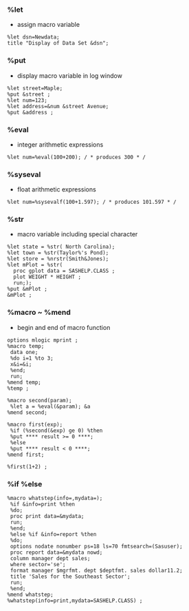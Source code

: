 ### %let
- assign macro variable
```
%let dsn=Newdata;
title "Display of Data Set &dsn";
```
### %put 
- display macro variable in log window
```
%let street=Maple;
%put &street ;
%let num=123;
%let address=&num &street Avenue;
%put &address ;
```

### %eval 
- integer arithmetic expressions
```
%let num=%eval(100+200); / * produces 300 * /
```
### %syseval
- float arithmetic expressions
```
%let num=%sysevalf(100+1.597); / * produces 101.597 * /
```

### %str
- macro variable including special character
```
%let state = %str( North Carolina);
%let town = %str(Taylor%'s Pond);
%let store = %nrstr(Smith&Jones);
%let mPlot = %str(
  proc gplot data = SASHELP.CLASS ;
  plot WEIGHT * HEIGHT ;
  run;);
%put &mPlot ;
&mPlot ;
```

### %macro ~ %mend 
- begin and end of macro function

```
options mlogic mprint ;
%macro temp;
 data one;
 %do i=1 %to 3;
 x&i=&i;
 %end;
 run;
%mend temp;
%temp ;
```

```
%macro second(param);
 %let a = %eval(&param); &a
%mend second;

%macro first(exp);
 %if (%second(&exp) ge 0) %then
 %put **** result >= 0 ****;
 %else
 %put **** result < 0 ****;
%mend first;

%first(1+2) ;
```
### %if %else
```
%macro whatstep(info=,mydata=);
 %if &info=print %then
 %do;
 proc print data=&mydata;
 run;
 %end;
 %else %if &info=report %then
 %do;
 options nodate nonumber ps=18 ls=70 fmtsearch=(Sasuser);
 proc report data=&mydata nowd;
 column manager dept sales;
 where sector='se';
 format manager $mgrfmt. dept $deptfmt. sales dollar11.2;
 title 'Sales for the Southeast Sector';
 run;
 %end;
%mend whatstep;
%whatstep(info=print,mydata=SASHELP.CLASS) ;
```
